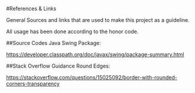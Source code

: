 #References & Links

General Sources and links that are used to make this project as a guideline. 

All usage has been done according to the honor code.


##Source Codes
Java Swing Package:

https://developer.classpath.org/doc/javax/swing/package-summary.html

##Stack Overflow Guidance
Round Edges:

https://stackoverflow.com/questions/15025092/border-with-rounded-corners-transparency

